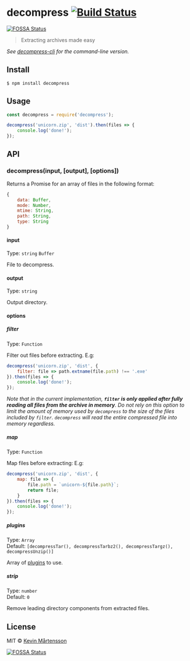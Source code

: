 # decompress [![Build Status](https://travis-ci.org/kevva/decompress.svg?branch=master)](https://travis-ci.org/kevva/decompress)
[![FOSSA Status](https://app.fossa.com/api/projects/git%2Bgithub.com%2Fksshin-kaist%2Fdecompress4.2.1.svg?type=shield)](https://app.fossa.com/projects/git%2Bgithub.com%2Fksshin-kaist%2Fdecompress4.2.1?ref=badge_shield)

> Extracting archives made easy

*See [decompress-cli](https://github.com/kevva/decompress-cli) for the command-line version.*

## Install

```
$ npm install decompress
```


## Usage

```js
const decompress = require('decompress');

decompress('unicorn.zip', 'dist').then(files => {
	console.log('done!');
});
```


## API

### decompress(input, [output], [options])

Returns a Promise for an array of files in the following format:

```js
{
	data: Buffer,
	mode: Number,
	mtime: String,
	path: String,
	type: String
}
```

#### input

Type: `string` `Buffer`

File to decompress.

#### output

Type: `string`

Output directory.

#### options

##### filter

Type: `Function`

Filter out files before extracting. E.g:

```js
decompress('unicorn.zip', 'dist', {
	filter: file => path.extname(file.path) !== '.exe'
}).then(files => {
	console.log('done!');
});
```

*Note that in the current implementation, **`filter` is only applied after fully reading all files from the archive in memory**. Do not rely on this option to limit the amount of memory used by `decompress` to the size of the files included by `filter`. `decompress` will read the entire compressed file into memory regardless.*

##### map

Type: `Function`

Map files before extracting: E.g:

```js
decompress('unicorn.zip', 'dist', {
	map: file => {
		file.path = `unicorn-${file.path}`;
		return file;
	}
}).then(files => {
	console.log('done!');
});
```

##### plugins

Type: `Array`<br>
Default: `[decompressTar(), decompressTarbz2(), decompressTargz(), decompressUnzip()]`

Array of [plugins](https://www.npmjs.com/browse/keyword/decompressplugin) to use.

##### strip

Type: `number`<br>
Default: `0`

Remove leading directory components from extracted files.


## License

MIT © [Kevin Mårtensson](https://github.com/kevva)


[![FOSSA Status](https://app.fossa.com/api/projects/git%2Bgithub.com%2Fksshin-kaist%2Fdecompress4.2.1.svg?type=large)](https://app.fossa.com/projects/git%2Bgithub.com%2Fksshin-kaist%2Fdecompress4.2.1?ref=badge_large)